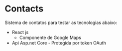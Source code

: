 # Contacts
Sistema de contatos para testar as tecnologias abaixo:

- React js
  - Componente de Google Maps
- Api Asp.net Core - Protegida por token OAuth


